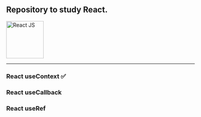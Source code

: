   

## Repository to study React.
<img align="center" alt="React JS" width="100px" src="https://upload.wikimedia.org/wikipedia/commons/thumb/a/a7/React-icon.svg/1280px-React-icon.svg.png" />

<hr>

### React useContext ✅
### React useCallback 
### React useRef
